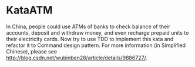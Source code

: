 KataATM
=======

In China, people could use ATMs of banks to check balance of their accounts, deposit and withdraw money, and even recharge prepaid units to their electricity cards. Now try to use TDD to implement this kata and refactor it to Command design pattern. For more information (in Simplified Chinese), please see http://blog.csdn.net/wubinben28/article/details/9886727/.
